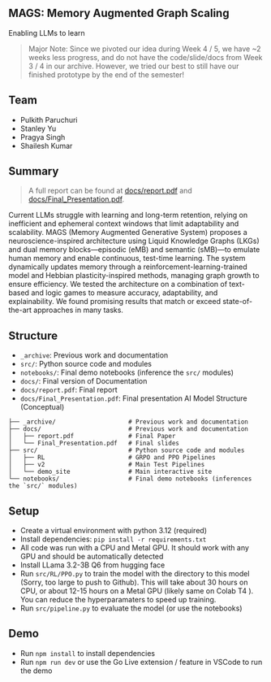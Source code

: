 ## MAGS: Memory Augmented Graph Scaling
Enabling LLMs to learn

> Major Note: Since we pivoted our idea during Week 4 / 5, we have ~2 weeks less progress, and do not have the code/slide/docs from Week 3 / 4 in our archive. However, we tried our best to still have our finished prototype by the end of the semester!

## Team
- Pulkith Paruchuri
- Stanley Yu
- Pragya Singh
- Shailesh Kumar

## Summary
> A full report can be found at [docs/report.pdf](docs/report.pdf) and [docs/Final_Presentation.pdf](docs/Final_Presentation.pdf).

Current LLMs struggle with learning and long-term retention, relying on inefficient and ephemeral context windows that limit adaptability and scalability. MAGS (Memory Augmented Generative System) proposes a neuroscience-inspired architecture using Liquid Knowledge Graphs (LKGs) and dual memory blocks—episodic (eMB) and semantic (sMB)—to emulate human memory and enable continuous, test-time learning. The system dynamically updates memory through a reinforcement-learning-trained model and Hebbian plasticity-inspired methods, managing graph growth to ensure efficiency. We tested the architecture on a combination of text-based and logic games to measure accuracy, adaptability, and explainability. We found promising results that match or exceed state-of-the-art approaches in many tasks.

## Structure
- `_archive`: Previous work and documentation
- `src/`: Python source code and modules
- `notebooks/`: Final demo notebooks (inference the `src/` modules)
- `docs/`: Final version of Documentation
- `docs/report.pdf`: Final report
- `docs/Final_Presentation.pdf`: Final presentation
AI Model Structure (Conceptual)
```
├── _archive/                    # Previous work and documentation
├── docs/                        # Previous work and documentation
│   ├── report.pdf               # Final Paper
│   └── Final_Presentation.pdf   # Final slides
├── src/                         # Python source code and modules
│   ├── RL                       # GRPO and PPO Pipelines
│   ├── v2                       # Main Test Pipelines
│   └── demo_site                # Main interactive site
└── notebooks/                   # Final demo notebooks (inferences the `src/` modules)
```
## Setup
- Create a virtual environment with python 3.12 (required)
- Install dependencies: `pip install -r requirements.txt`
- All code was run with a CPU and Metal GPU. It should work with any GPU and should be automatically detected
- Install LLama 3.2-3B Q6 from hugging face
- Run `src/RL/PPO.py` to train the model with the directory to this model (Sorry, too large to push to Github). This will take about 30 hours on CPU, or about 12-15 hours on a Metal GPU (likely same on Colab T4 ). You can reduce the hyperparamaters to speed up training.
- Run `src/pipeline.py` to evaluate the model (or use the notebooks)

## Demo
- Run `npm install` to install dependencies
- Run `npm run dev` or use the Go Live extension / feature in VSCode to run the demo
